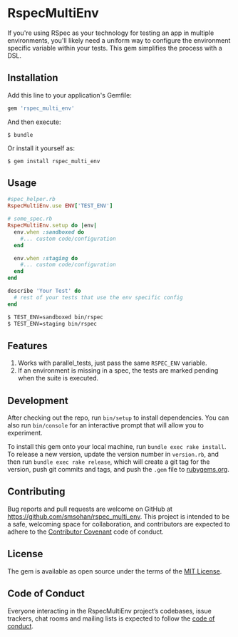 # RspecMultiEnv

If you're using RSpec as your technology for testing an app in
multiple environments, you'll likely need a uniform way to configure
the environment specific variable within your tests. This gem
simplifies the process with a DSL.

## Installation

Add this line to your application's Gemfile:

```ruby
gem 'rspec_multi_env'
```

And then execute:

    $ bundle

Or install it yourself as:

    $ gem install rspec_multi_env

## Usage

```ruby
#spec_helper.rb
RspecMultiEnv.use ENV['TEST_ENV']

# some_spec.rb
RspecMultiEnv.setup do |env|
  env.when :sandboxed do
    #... custom code/configuration
  end

  env.when :staging do
    #... custom code/configuration
  end
end

describe 'Your Test' do
  # rest of your tests that use the env specific config
end
```

```bash
$ TEST_ENV=sandboxed bin/rspec
$ TEST_ENV=staging bin/rspec
```

## Features

1. Works with parallel_tests, just pass the same `RSPEC_ENV`
   variable.
2. If an environment is missing in a spec, the tests are marked pending
   when the suite is executed.


## Development

After checking out the repo, run `bin/setup` to install dependencies. You can also run `bin/console` for an interactive prompt that will allow you to experiment.

To install this gem onto your local machine, run `bundle exec rake install`. To release a new version, update the version number in `version.rb`, and then run `bundle exec rake release`, which will create a git tag for the version, push git commits and tags, and push the `.gem` file to [rubygems.org](https://rubygems.org).

## Contributing

Bug reports and pull requests are welcome on GitHub at https://github.com/smsohan/rspec_multi_env. This project is intended to be a safe, welcoming space for collaboration, and contributors are expected to adhere to the [Contributor Covenant](http://contributor-covenant.org) code of conduct.

## License

The gem is available as open source under the terms of the [MIT License](https://opensource.org/licenses/MIT).

## Code of Conduct

Everyone interacting in the RspecMultiEnv project’s codebases, issue trackers, chat rooms and mailing lists is expected to follow the [code of conduct](https://github.com/[USERNAME]/rspec_multi_env/blob/master/CODE_OF_CONDUCT.md).
